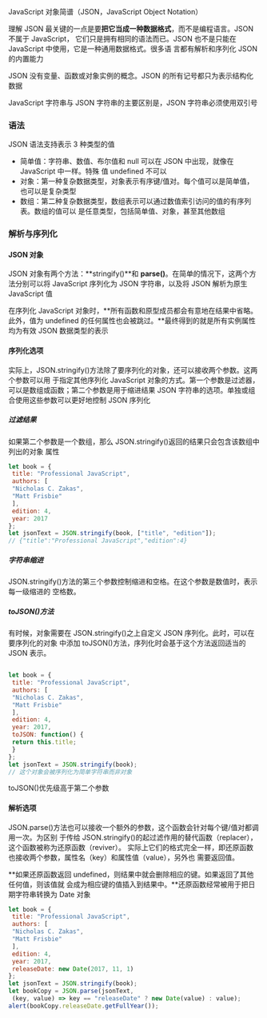 JavaScript 对象简谱（JSON，JavaScript Object Notation）

理解 JSON 最关键的一点是要**把它当成一种数据格式**，而不是编程语言。JSON 不属于 JavaScript， 它们只是拥有相同的语法而已。JSON 也不是只能在 JavaScript 中使用，它是一种通用数据格式。很多语 言都有解析和序列化 JSON 的内置能力

JSON 没有变量、函数或对象实例的概念。JSON 的所有记号都只为表示结构化数据

JavaScript 字符串与 JSON 字符串的主要区别是，JSON 字符串必须使用双引号

### 语法

JSON 语法支持表示 3 种类型的值

- 简单值：字符串、数值、布尔值和 null 可以在 JSON 中出现，就像在 JavaScript 中一样。特殊 值 undefined 不可以
- 对象：第一种复杂数据类型，对象表示有序键/值对。每个值可以是简单值，也可以是复杂类型
- 数组：第二种复杂数据类型，数组表示可以通过数值索引访问的值的有序列表。数组的值可以 是任意类型，包括简单值、对象，甚至其他数组

### 解析与序列化

#### JSON 对象

JSON 对象有两个方法：**stringify()**和 **parse()**。在简单的情况下，这两个方法分别可以将 JavaScript 序列化为 JSON 字符串，以及将 JSON 解析为原生 JavaScript 值

在序列化 JavaScript 对象时，**所有函数和原型成员都会有意地在结果中省略。此外，值为 undefined 的任何属性也会被跳过。**最终得到的就是所有实例属性均为有效 JSON 数据类型的表示

#### 序列化选项

实际上，JSON.stringify()方法除了要序列化的对象，还可以接收两个参数。这两个参数可以用 于指定其他序列化 JavaScript 对象的方式。第一个参数是过滤器，可以是数组或函数；第二个参数是用于缩进结果 JSON 字符串的选项。单独或组合使用这些参数可以更好地控制 JSON 序列化

##### 过滤结果

如果第二个参数是一个数组，那么 JSON.stringify()返回的结果只会包含该数组中列出的对象 属性

```js
let book = { 
 title: "Professional JavaScript", 
 authors: [ 
 "Nicholas C. Zakas", 
 "Matt Frisbie" 
 ], 
 edition: 4, 
 year: 2017 
}; 
let jsonText = JSON.stringify(book, ["title", "edition"]);
// {"title":"Professional JavaScript","edition":4} 
```

##### 字符串缩进

JSON.stringify()方法的第三个参数控制缩进和空格。在这个参数是数值时，表示每一级缩进的 空格数。

##### toJSON()方法

有时候，对象需要在 JSON.stringify()之上自定义 JSON 序列化。此时，可以在要序列化的对象 中添加 toJSON()方法，序列化时会基于这个方法返回适当的 JSON 表示。

```js

let book = { 
 title: "Professional JavaScript", 
 authors: [ 
 "Nicholas C. Zakas", 
 "Matt Frisbie" 
 ], 
 edition: 4, 
 year: 2017, 
 toJSON: function() { 
 return this.title; 
 }
}; 
let jsonText = JSON.stringify(book); 
// 这个对象会被序列化为简单字符串而非对象
```

toJSON()优先级高于第二个参数

#### 解析选项

JSON.parse()方法也可以接收一个额外的参数，这个函数会针对每个键/值对都调用一次。为区别 于传给 JSON.stringify()的起过滤作用的替代函数（replacer），这个函数被称为还原函数（reviver）。 实际上它们的格式完全一样，即还原函数也接收两个参数，属性名（key）和属性值（value），另外也 需要返回值。

**如果还原函数返回 undefined，则结果中就会删除相应的键。如果返回了其他任何值，则该值就 会成为相应键的值插入到结果中。**还原函数经常被用于把日期字符串转换为 Date 对象

```js
let book = { 
 title: "Professional JavaScript", 
 authors: [ 
 "Nicholas C. Zakas", 
 "Matt Frisbie" 
 ], 
 edition: 4, 
 year: 2017, 
 releaseDate: new Date(2017, 11, 1) 
}; 
let jsonText = JSON.stringify(book); 
let bookCopy = JSON.parse(jsonText, 
 (key, value) => key == "releaseDate" ? new Date(value) : value); 
alert(bookCopy.releaseDate.getFullYear());
```

